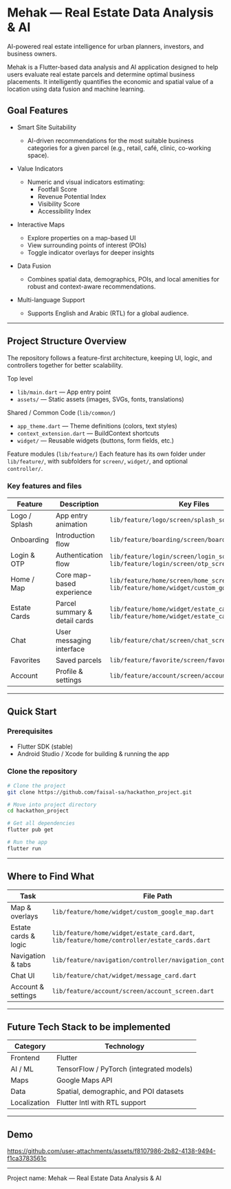 # Mehak — Real Estate Data Analysis & AI

AI-powered real estate intelligence for urban planners, investors, and business owners.

Mehak is a Flutter-based data analysis and AI application designed to help users evaluate real estate parcels and determine optimal business placements. It intelligently quantifies the economic and spatial value of a location using data fusion and machine learning.

## Goal Features

- Smart Site Suitability
  - AI-driven recommendations for the most suitable business categories for a given parcel (e.g., retail, café, clinic, co-working space).

- Value Indicators
  - Numeric and visual indicators estimating:
    - Footfall Score
    - Revenue Potential Index
    - Visibility Score
    - Accessibility Index

- Interactive Maps
  - Explore properties on a map-based UI
  - View surrounding points of interest (POIs)
  - Toggle indicator overlays for deeper insights

- Data Fusion
  - Combines spatial data, demographics, POIs, and local amenities for robust and context-aware recommendations.

- Multi-language Support
  - Supports English and Arabic (RTL) for a global audience.

---

## Project Structure Overview

The repository follows a feature-first architecture, keeping UI, logic, and controllers together for better scalability.

Top level
- `lib/main.dart` — App entry point
- `assets/` — Static assets (images, SVGs, fonts, translations)

Shared / Common Code (`lib/common/`)
- `app_theme.dart` — Theme definitions (colors, text styles)
- `context_extension.dart` — BuildContext shortcuts
- `widget/` — Reusable widgets (buttons, form fields, etc.)

Feature modules (`lib/feature/`)
Each feature has its own folder under `lib/feature/`, with subfolders for `screen/`, `widget/`, and optional `controller/`.

### Key features and files

| Feature | Description | Key Files |
|---|---|---|
| Logo / Splash | App entry animation | `lib/feature/logo/screen/splash_screen.dart` |
| Onboarding | Introduction flow | `lib/feature/boarding/screen/boarding_screen.dart` |
| Login & OTP | Authentication flow | `lib/feature/login/screen/login_screen.dart`, `lib/feature/login/screen/otp_screen.dart` |
| Home / Map | Core map-based experience | `lib/feature/home/screen/home_screen.dart`, `lib/feature/home/widget/custom_google_map.dart` |
| Estate Cards | Parcel summary & detail cards | `lib/feature/home/widget/estate_card.dart`, `lib/feature/home/widget/estate_card_shimmer.dart` |
| Chat | User messaging interface | `lib/feature/chat/screen/chat_screen.dart` |
| Favorites | Saved parcels | `lib/feature/favorite/screen/favorite_screen.dart` |
| Account | Profile & settings | `lib/feature/account/screen/account_screen.dart` |

---

## Quick Start

### Prerequisites
- Flutter SDK (stable)
- Android Studio / Xcode for building & running the app

### Clone the repository
```bash
# Clone the project
git clone https://github.com/faisal-sa/hackathon_project.git

# Move into project directory
cd hackathon_project

# Get all dependencies
flutter pub get

# Run the app
flutter run
```

---

## Where to Find What

| Task | File Path |
|---|---|
| Map & overlays | `lib/feature/home/widget/custom_google_map.dart` |
| Estate cards & logic | `lib/feature/home/widget/estate_card.dart`, `lib/feature/home/controller/estate_cards.dart` |
| Navigation & tabs | `lib/feature/navigation/controller/navigation_controller.dart` |
| Chat UI | `lib/feature/chat/widget/message_card.dart` |
| Account & settings | `lib/feature/account/screen/account_screen.dart` |

---

## Future Tech Stack to be implemented

| Category | Technology |
|---|---|
| Frontend | Flutter |
| AI / ML | TensorFlow / PyTorch (integrated models) |
| Maps | Google Maps API |
| Data | Spatial, demographic, and POI datasets |
| Localization | Flutter Intl with RTL support |

---

## Demo

https://github.com/user-attachments/assets/f8107986-2b82-4138-9494-f1ca3783561c

---

Project name: Mehak — Real Estate Data Analysis & AI
